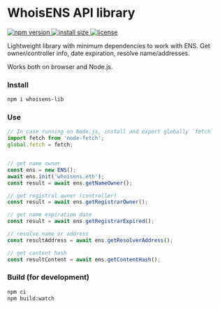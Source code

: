 # WhoisENS API library

<p>
  <a href="https://www.npmjs.com/package/whoisens-lib">
    <img src="https://img.shields.io/npm/v/whoisens-lib.svg" alt="npm version">
  </a>

  <a href="https://packagephobia.now.sh/result?p=whoisens-lib">
    <img src="https://packagephobia.now.sh/badge?p=whoisens-lib" alt="install size">
  </a>

  <!--
  <a href="https://travis-ci.org/whoisens/whoisens-lib">
    <img src="https://api.travis-ci.org/whoisens/whoisens-lib.svg?branch=master"
         alt="build status">
  </a>
  -->

  <a href="https://github.com/whoisens/whoisens-lib/blob/master/LICENSE.md">
    <img src="https://img.shields.io/npm/l/whoisens-lib.svg" alt="license">
  </a>
</p>


Lightweight library with minimum dependencies to work with ENS. Get owner/controller info,
date expiration, resolve name/addresses.

Works both on browser and Node.js.


### Install

```bash
npm i whoisens-lib
```


### Use


```javascript
// In case running on Node.js, install and export globally `fetch`
import fetch from 'node-fetch';
global.fetch = fetch;


// get name owner
const ens = new ENS();
await ens.init('whoisens.eth');
const result = await ens.getNameOwner();

// get registral owner (controller)
const result = await ens.getRegistrarOwner();

// get name expiration date
const result = await ens.getRegistrarExpired();

// resolve name or address
const resultAddress = await ens.getResolverAddress();

// get content hash
const resultContent = await ens.getContentHash();
```


### Build (for development)
```bash
npm ci
npm build:watch
```
